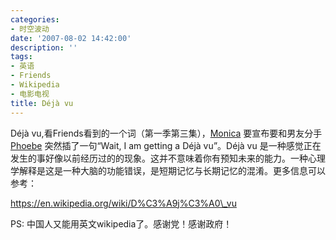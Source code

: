 ```yaml
---
categories:
- 时空波动
date: '2007-08-02 14:42:00'
description: ''
tags:
- 英语
- Friends
- Wikipedia
- 电影电视
title: Déjà vu
---
```

Déjà vu,看Friends看到的一个词（第一季第三集），[Monica](https://en.wikipedia.org/wiki/Monica_Geller "Monica Geller") 要宣布要和男友分手[Phoebe](https://en.wikipedia.org/wiki/Phoebe_Buffay "Phoebe Buffay") 突然插了一句“Wait, I am getting a Déjà vu”。Déjà vu 是一种感觉正在发生的事好像以前经历过的的现象。这并不意味着你有预知未来的能力。一种心理学解释是这是一种大脑的功能错误，是短期记忆与长期记忆的混淆。更多信息可以参考：

https://en.wikipedia.org/wiki/D%C3%A9j%C3%A0\_vu



PS: 中国人又能用英文wikipedia了。感谢党！感谢政府！

